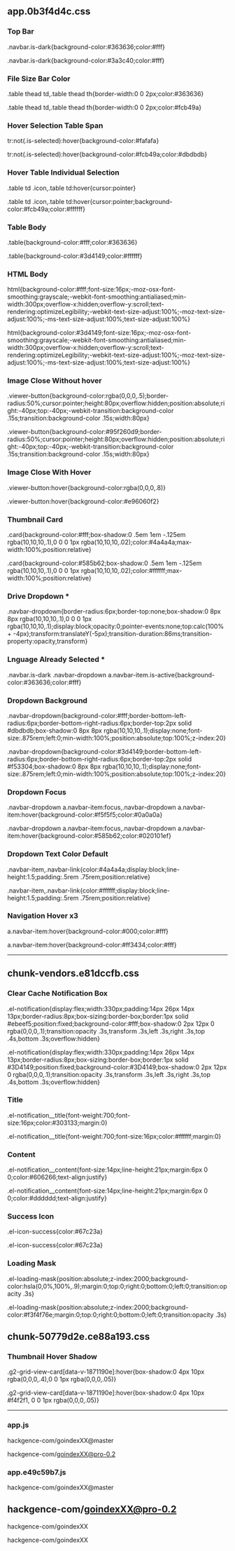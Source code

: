 ## app.0b3f4d4c.css
### Top Bar
.navbar.is-dark{background-color:#363636;color:#fff}

.navbar.is-dark{background-color:#3a3c40;color:#fff}

### File Size Bar Color
.table thead td,.table thead th{border-width:0 0 2px;color:#363636}

.table thead td,.table thead th{border-width:0 0 2px;color:#fcb49a}

### Hover Selection Table Span
tr:not(.is-selected):hover{background-color:#fafafa}

tr:not(.is-selected):hover{background-color:#fcb49a;color:#dbdbdb}

### Hover Table Individual Selection
.table td .icon,.table td:hover{cursor:pointer}

.table td .icon,.table td:hover{cursor:pointer;background-color:#fcb49a;color:#ffffff}

### Table Body
.table{background-color:#fff;color:#363636}

.table{background-color:#3d4149;color:#ffffff}

### HTML Body
html{background-color:#fff;font-size:16px;-moz-osx-font-smoothing:grayscale;-webkit-font-smoothing:antialiased;min-width:300px;overflow-x:hidden;overflow-y:scroll;text-rendering:optimizeLegibility;-webkit-text-size-adjust:100%;-moz-text-size-adjust:100%;-ms-text-size-adjust:100%;text-size-adjust:100%}

html{background-color:#3d4149;font-size:16px;-moz-osx-font-smoothing:grayscale;-webkit-font-smoothing:antialiased;min-width:300px;overflow-x:hidden;overflow-y:scroll;text-rendering:optimizeLegibility;-webkit-text-size-adjust:100%;-moz-text-size-adjust:100%;-ms-text-size-adjust:100%;text-size-adjust:100%}

### Image Close Without hover
.viewer-button{background-color:rgba(0,0,0,.5);border-radius:50%;cursor:pointer;height:80px;overflow:hidden;position:absolute;right:-40px;top:-40px;-webkit-transition:background-color .15s;transition:background-color .15s;width:80px}

.viewer-button{background-color:#95f260d9;border-radius:50%;cursor:pointer;height:80px;overflow:hidden;position:absolute;right:-40px;top:-40px;-webkit-transition:background-color .15s;transition:background-color .15s;width:80px}

### Image Close With Hover
.viewer-button:hover{background-color:rgba(0,0,0,.8)}

.viewer-button:hover{background-color:#e96060f2}

### Thumbnail Card
.card{background-color:#fff;box-shadow:0 .5em 1em -.125em rgba(10,10,10,.1),0 0 0 1px rgba(10,10,10,.02);color:#4a4a4a;max-width:100%;position:relative}

.card{background-color:#585b62;box-shadow:0 .5em 1em -.125em rgba(10,10,10,.1),0 0 0 1px rgba(10,10,10,.02);color:#ffffff;max-width:100%;position:relative}

### Drive Dropdown *
.navbar-dropdown{border-radius:6px;border-top:none;box-shadow:0 8px 8px rgba(10,10,10,.1),0 0 0 1px rgba(10,10,10,.1);display:block;opacity:0;pointer-events:none;top:calc(100% + -4px);transform:translateY(-5px);transition-duration:86ms;transition-property:opacity,transform}

### Lnguage Already Selected *
.navbar.is-dark .navbar-dropdown a.navbar-item.is-active{background-color:#363636;color:#fff}

### Dropdown Background
.navbar-dropdown{background-color:#fff;border-bottom-left-radius:6px;border-bottom-right-radius:6px;border-top:2px solid #dbdbdb;box-shadow:0 8px 8px rgba(10,10,10,.1);display:none;font-size:.875rem;left:0;min-width:100%;position:absolute;top:100%;z-index:20}

.navbar-dropdown{background-color:#3d4149;border-bottom-left-radius:6px;border-bottom-right-radius:6px;border-top:2px solid #f53304;box-shadow:0 8px 8px rgba(10,10,10,.1);display:none;font-size:.875rem;left:0;min-width:100%;position:absolute;top:100%;z-index:20}

### Dropdown Focus
.navbar-dropdown a.navbar-item:focus,.navbar-dropdown a.navbar-item:hover{background-color:#f5f5f5;color:#0a0a0a}

.navbar-dropdown a.navbar-item:focus,.navbar-dropdown a.navbar-item:hover{background-color:#585b62;color:#020101ef}

### Dropdown Text Color Default
.navbar-item,.navbar-link{color:#4a4a4a;display:block;line-height:1.5;padding:.5rem .75rem;position:relative}

.navbar-item,.navbar-link{color:#ffffff;display:block;line-height:1.5;padding:.5rem .75rem;position:relative}


### Navigation Hover x3
a.navbar-item:hover{background-color:#000;color:#fff}

a.navbar-item:hover{background-color:#ff3434;color:#fff}

------------------------------
## chunk-vendors.e81dccfb.css

### Clear Cache Notification Box
.el-notification{display:flex;width:330px;padding:14px 26px 14px 13px;border-radius:8px;box-sizing:border-box;border:1px solid #ebeef5;position:fixed;background-color:#fff;box-shadow:0 2px 12px 0 rgba(0,0,0,.1);transition:opacity .3s,transform .3s,left .3s,right .3s,top .4s,bottom .3s;overflow:hidden}

.el-notification{display:flex;width:330px;padding:14px 26px 14px 13px;border-radius:8px;box-sizing:border-box;border:1px solid #3D4149;position:fixed;background-color:#3D4149;box-shadow:0 2px 12px 0 rgba(0,0,0,.1);transition:opacity .3s,transform .3s,left .3s,right .3s,top .4s,bottom .3s;overflow:hidden}

### Title
.el-notification__title{font-weight:700;font-size:16px;color:#303133;margin:0}

.el-notification__title{font-weight:700;font-size:16px;color:#ffffff;margin:0}

### Content
.el-notification__content{font-size:14px;line-height:21px;margin:6px 0 0;color:#606266;text-align:justify}

.el-notification__content{font-size:14px;line-height:21px;margin:6px 0 0;color:#dddddd;text-align:justify}

### Success Icon
.el-icon-success{color:#67c23a}

.el-icon-success{color:#67c23a}


### Loading Mask
.el-loading-mask{position:absolute;z-index:2000;background-color:hsla(0,0%,100%,.9);margin:0;top:0;right:0;bottom:0;left:0;transition:opacity .3s}

.el-loading-mask{position:absolute;z-index:2000;background-color:#f3f4f76e;margin:0;top:0;right:0;bottom:0;left:0;transition:opacity .3s}



## chunk-50779d2e.ce88a193.css

### Thumbnail Hover Shadow
.g2-grid-view-card[data-v-1871190e]:hover{box-shadow:0 4px 10px rgba(0,0,0,.4),0 0 1px rgba(0,0,0,.05)}

.g2-grid-view-card[data-v-1871190e]:hover{box-shadow:0 4px 10px #f4f2f1, 0 0 1px rgba(0,0,0,.05)}

-------------------------

### app.js

hackgence-com/goindexXX@master

hackgence-com/goindexXX@pro-0.2

### app.e49c59b7.js

hackgence-com/goindexXX@master

hackgence-com/goindexXX@pro-0.2
--------------------
hackgence-com/goindexXX

hackgence-com/goindexXX


